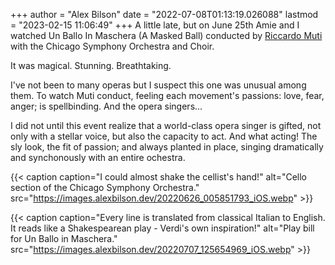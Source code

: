 +++
author = "Alex Bilson"
date = "2022-07-08T01:13:19.026088"
lastmod = "2023-02-15 11:06:49"
+++
A little late, but on June 25th Amie and I watched Un Ballo In Maschera (A Masked Ball) conducted by [Riccardo Muti](https://en.wikipedia.org/wiki/Riccardo_Muti) with the Chicago Symphony Orchestra and Choir.

It was magical. Stunning. Breathtaking.

I've not been to many operas but I suspect this one was unusual among them. To watch Muti conduct, feeling each movement's passions: love, fear, anger; is spellbinding. And the opera singers...

I did not until this event realize that a world-class opera singer is gifted, not only with a stellar voice, but also the capacity to act. And what acting! The sly look, the fit of passion; and always planted in place, singing dramatically and synchonously with an entire ochestra.

{{< caption caption="I could almost shake the cellist's hand!" alt="Cello section of the Chicago Symphony Orchestra." src="https://images.alexbilson.dev/20220626_005851793_iOS.webp" >}}

{{< caption caption="Every line is translated from classical Italian to English. It reads like a Shakespearean play - Verdi's own inspiration!" alt="Play bill for Un Ballo in Maschera." src="https://images.alexbilson.dev/20220707_125654969_iOS.webp" >}}
